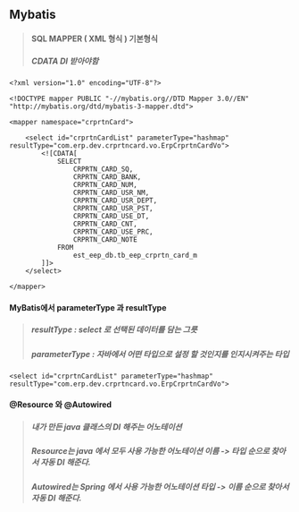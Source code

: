## Mybatis
>  #### SQL MAPPER ( XML 형식 ) 기본형식
>  ##### CDATA DI 받아야함
```
<?xml version="1.0" encoding="UTF-8"?>

<!DOCTYPE mapper PUBLIC "-//mybatis.org//DTD Mapper 3.0//EN" "http://mybatis.org/dtd/mybatis-3-mapper.dtd">

<mapper namespace="crprtnCard">

    <select id="crprtnCardList" parameterType="hashmap" resultType="com.erp.dev.crprtncard.vo.ErpCrprtnCardVo">
        <![CDATA[
	        SELECT
	        	CRPRTN_CARD_SQ,
				CRPRTN_CARD_BANK,
				CRPRTN_CARD_NUM,
				CRPRTN_CARD_USR_NM,
				CRPRTN_CARD_USR_DEPT,
				CRPRTN_CARD_USR_PST,
				CRPRTN_CARD_USE_DT,
				CRPRTN_CARD_CNT,
				CRPRTN_CARD_USE_PRC,
				CRPRTN_CARD_NOTE
	        FROM 
	        	est_eep_db.tb_eep_crprtn_card_m
        ]]>
    </select>

</mapper>

```
#### MyBatis에서 parameterType 과 resultType
>  ##### resultType : select 로 선택된 데이터를 담는 그릇
>  ##### parameterType : 자바에서 어떤 타입으로 설정 할 것인지를 인지시켜주는 타입
```
<select id="crprtnCardList" parameterType="hashmap" resultType="com.erp.dev.crprtncard.vo.ErpCrprtnCardVo">
```

#### @Resource 와 @Autowired
>  ##### 내가 만든 java 클래스의 DI 해주는 어노테이션
>  ##### Resource는 java 에서 모두 사용 가능한 어노테이션 이름 -> 타입 순으로 찾아서 자동 DI 해준다.
>  ##### Autowired는 Spring 에서 사용 가능한 어노테이션 타입 -> 이름 순으로 찾아서 자동 DI 해준다.
